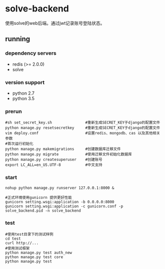 # solve-backend #


使用solve的web后端。通过jwt记录账号登陆状态。


running
--------------
### dependency servers ###
* redis (>= 2.0.0)
* solve

### version support ###
* python 2.7
* python 3.5

### prerun ###
```shell
#sh set_secret_key.sh               #重新生成SECRET_KEY于django的配置文件
python manage.py resetsecretkey     #重新生成SECRET_KEY于django的配置文件
vim deploy.conf                     #设置redis、mongodb、cas 以及其他相关参数
#首次运行初始化
python manage.py makemigrations     #创建数据库迁移文件
python manage.py migrate            #使用迁移文件初始化数据库
python manage.py createsuperuser    #创建账号
export LC_ALL=en_US.UTF-8           #中文支持
```

### start ###
```shell
nohup python manage.py runserver 127.0.0.1:8000 &

#正式环境使用gunicorn 提供更好性能
gunicorn setting.wsgi:application -b 0.0.0.0:8000 
gunicorn setting.wsgi:application -c gunicorn.conf -p solve_backend.pid -n solve_backend
```

### test ###
```shell
#使用test目录下的测试样例
cd test             
curl http://...
#使用测试框架
python manage.py test auth_new
python manage.py test core
python manage.py test
```